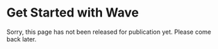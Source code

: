 # Get Started with Wave

Sorry, this page has not been released for publication yet. Please come back later.
